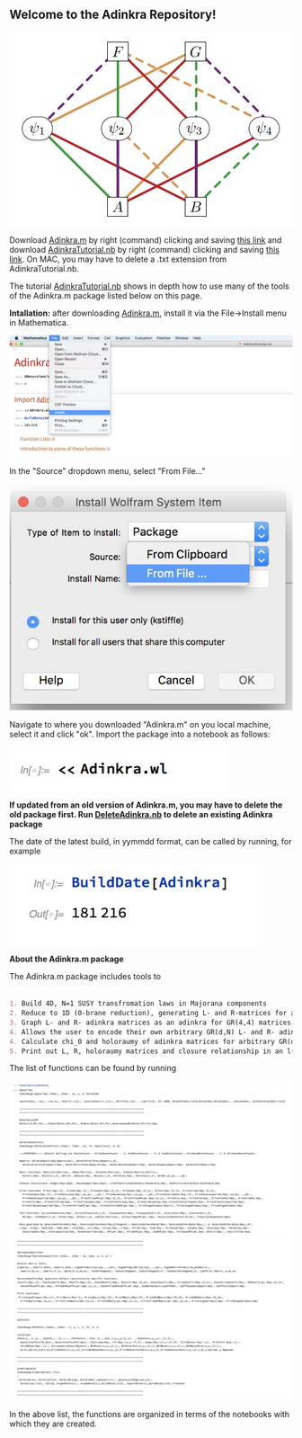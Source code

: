 ## Welcome to the Adinkra Repository!

![EMExtended](https://github.com/HEPTHools/Adinkra/blob/master/Images/CMExtended.jpg)

Download [Adinkra.m](https://raw.githubusercontent.com/kstiffle/hello-world/master/Adinkra.m) by right (command) clicking and saving [this link](https://raw.githubusercontent.com/kstiffle/hello-world/master/Adinkra.m) and download [AdinkraTutorial.nb](https://raw.githubusercontent.com/kstiffle/hello-world/master/AdinkraTutorial.nb) by right (command) clicking and saving [this link](https://raw.githubusercontent.com/kstiffle/hello-world/master/AdinkraTutorial.nb). On MAC, you may have to delete a .txt extension from AdinkraTutorial.nb.

The tutorial [AdinkraTutorial.nb](https://raw.githubusercontent.com/kstiffle/hello-world/master/AdinkraTutorial.nb) shows in depth how to use many of the tools of the Adinkra.m package listed below on this page. 


**Intallation:** after downloading [Adinkra.m](https://raw.githubusercontent.com/kstiffle/hello-world/master/Adinkra.m), install it via the File->Install menu in Mathematica.

![FileInstall.jpg](https://github.com/HEPTHools/Adinkra/blob/master/Images/FileInstall.jpg)

In the "Source" dropdown menu, select "From File..."

![FromFile.jpg](https://github.com/HEPTHools/Adinkra/blob/master/Images/FromFile.jpg)

Navigate to where you downloaded "Adinkra.m" on you local machine, select it and click "ok". Import the package into a notebook as follows:

![ImportAdinkra.jpg](https://github.com/HEPTHools/Adinkra/blob/master/Images/ImportAdinkra.jpg)

 **If updated from an old version of Adinkra.m, you may have to delete the old package first. Run [DeleteAdinkra.nb]() to delete an existing Adinkra package** 
 
 The date of the latest build, in yymmdd format, can be called by running, for example

![BuildDate.jpg](https://github.com/HEPTHools/Adinkra/blob/master/Images/BuildDate.jpg)

**About the Adinkra.m package**

The Adinkra.m package includes tools to

```markdown

1. Build 4D, N=1 SUSY transfromation laws in Majorana components
2. Reduce to 1D (0-brane reduction), generating L- and R-matrices for arbitrary d
3. Graph L- and R- adinkra matrices as an adinkra for GR(4,4) matrices
4. Allows the user to encode their own arbitrary GR(d,N) L- and R- adinkra matrices and check that the GR(d,N) algebra is satisfied
4. Calculate chi_0 and holoraumy of adinkra matrices for arbitrary GR(d,N)
5. Print out L, R, holoraumy matrices and closure relationship in an l(d/4) \times l(4) tensor product basis in symbolic form ready to be LaTexed by Mathematica's TeXForm command

```



The list of functions can be found by running

![FunctionList1.jpg](https://github.com/HEPTHools/Adinkra/blob/master/Images/FunctionList1.jpg)
![FunctionList2.jpg](https://github.com/HEPTHools/Adinkra/blob/master/Images/FunctionList2.jpg)

In the above list, the functions are organized in terms of the notebooks with which they are created.


